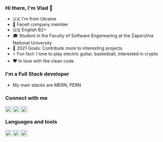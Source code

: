 ### Hi there, I'm Vlad 👋

- 🇺🇦 I'm from Ukraine
- 🏅 FaceIt company member
- 🇬🇧 English B2+
- 🎓 Student in the Faculty of Software Engeneering at the Zaporizhia National University
- 🥅 2021 Goals: Contribute more to interesting projects
- ⚡ Fun fact: I love to play electric guitar, basketball, interested in crypto
- ❤️ In love with the clean code


### I'm a Full Stack developer
- My main stacks are MERN, PERN

### Connect with me
<a href="https://t.me/whatislov6"><img align="left" alt="Vladyslav0060 | Telegram" width="22px" src="https://upload.wikimedia.org/wikipedia/commons/thumb/8/82/Telegram_logo.svg/1024px-Telegram_logo.svg.png" /></a>
<a href="https://www.upwork.com/freelancers/~010a7bf11842c97863"><img align="left" alt="Vladyslav0060 | UpWork" width="22px" src="https://www.svgrepo.com/show/331630/upwork.svg" /></a>
<a href="https://www.instagram.com/whatislov66/"><img align="left" alt="Vladyslav0060 | Instagram" width="22px" src="https://upload.wikimedia.org/wikipedia/commons/thumb/e/e7/Instagram_logo_2016.svg/2048px-Instagram_logo_2016.svg.png" /></a>
<br/>
### Languages and tools
<img align="left" alt="HTML" width="22px" src="https://upload.wikimedia.org/wikipedia/commons/thumb/3/38/HTML5_Badge.svg/1024px-HTML5_Badge.svg.png" />
<img align="left" alt="CSS" width="22px" src="https://upload.wikimedia.org/wikipedia/commons/thumb/d/d5/CSS3_logo_and_wordmark.svg/1200px-CSS3_logo_and_wordmark.svg.png" />
<img align="left" alt="JS" width="22px" src="https://upload.wikimedia.org/wikipedia/commons/thumb/9/99/Unofficial_JavaScript_logo_2.svg/1024px-Unofficial_JavaScript_logo_2.svg.png" />


